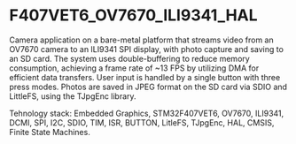 # F407VET6_OV7670_ILI9341_HAL

Camera application on a bare-metal platform that streams video from an OV7670 camera to an ILI9341 SPI display, with photo capture and saving to an SD card. The system uses double-buffering to reduce memory consumption, achieving a frame rate of ~13 FPS by utilizing DMA for efficient data transfers. User input is handled by a single button with three press modes. Photos are saved in JPEG format on the SD card via SDIO and LittleFS, using the TJpgEnc library.

Tehnology stack: Embedded Graphics, STM32F407VET6, OV7670, ILI9341, DCMI, SPI, I2C, SDIO, TIM, ISR, BUTTON, LitleFS, TJpgEnc, HAL, CMSIS, Finite State Machines.
